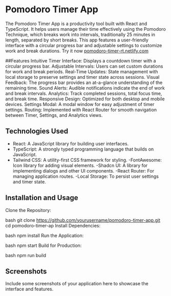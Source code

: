 # Pomodoro Timer App
The Pomodoro Timer App is a productivity tool built with React and TypeScript. It helps users manage their time effectively using the Pomodoro Technique, which breaks work into intervals, traditionally 25 minutes in length, separated by short breaks. This app features a user-friendly interface with a circular progress bar and adjustable settings to customize work and break durations.
Try it now [pomodoro-timer-rt.netlify.com](https://pomodoro-timer-rt.netlify.app/)

##Features
Intuitive Timer Interface: Displays a countdown timer with a circular progress bar.
Adjustable Intervals: Users can set custom durations for work and break periods.
Real-Time Updates: State management with local storage to preserve settings and timer state across sessions.
Visual Feedback: The progress bar provides an at-a-glance understanding of the remaining time.
Sound Alerts: Audible notifications indicate the end of work and break intervals.
Analytics: Track completed sessions, total focus time, and break time.
Responsive Design: Optimized for both desktop and mobile devices.
Settings Modal: A modal window for easy adjustment of timer settings.
Routing: Implemented with React Router for smooth navigation between Timer, Settings, and Analytics views.

## Technologies Used
- React: A JavaScript library for building user interfaces.
- TypeScript: A strongly typed programming language that builds on JavaScript.
- Tailwind CSS: A utility-first CSS framework for styling.
-FontAwesome: Icon library for adding visual elements.
-Shadcn UI: A library for implementing dialogs and other UI components.
-React Router: For managing application routes.
-Local Storage: To persist user settings and timer state.

## Installation and Usage
Clone the Repository:

bash
git clone https://github.com/yourusername/pomodoro-timer-app.git
cd pomodoro-timer-ap
Install Dependencies:

bash
npm install
Run the Application:

bash
npm start
Build for Production:

bash
npm run build
## Screenshots
Include some screenshots of your application here to showcase the interface and features.

